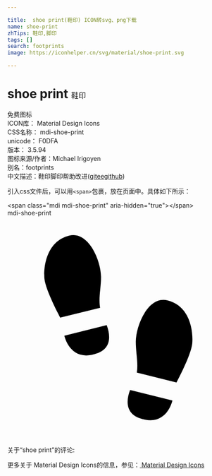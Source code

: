 ```yaml
---

title:  shoe print(鞋印) ICON转svg、png下载
name: shoe-print
zhTips: 鞋印,脚印
tags: []
search: footprints
image: https://iconhelper.cn/svg/material/shoe-print.svg

---
```


# shoe print  <small style="font-size: 60%;font-weight: 100">鞋印</small>


<div class="detail-page">
<p>
<span><span class="badge-success badge">免费图标</span> </span>
<br/>
<span>
ICON库：
<span class="badge-secondary badge">Material Design Icons</span> 
</span>
<br/>
<span>
CSS名称：
<span class="badge-secondary badge">mdi-shoe-print</span> 
</span>
<br/>
<span>
unicode：
<span class="badge-secondary badge">F0DFA</span> 
<copy-btn content='F0DFA' btn-title=""></copy-btn>
<copy-btn :content='String.fromCodePoint(parseInt("F0DFA", 16))' btn-title="复制U"></copy-btn>
</span>
<br/>
<span>
版本：
<span class="badge-secondary badge">3.5.94</span> 
</span>
<br/>
<span>图标来源/作者：<span class="badge-light badge">Michael Irigoyen</span></span> 
<br/>
<span>别名：<span class="badge-light badge">footprints</span></span><br/><span class="zh-detail">中文描述：<span class="badge-primary badge">鞋印</span><span class="badge-primary badge">脚印</span><span class="help-link"><span>帮助改进</span>(<a href="https://gitee.com/liuwave/icon-helper/edit/master/json/material/shoe-print.json" target="_blank" rel="noopener noreferrer">gitee</a><a href="https://github.com/liuwave/icon-helper/edit/master/json/material/shoe-print.json" target="_blank" rel="noopener noreferrer">github</a></span>)</span><br/>
</p>
</div>
<div class="alert alert-dark">
  <i class="mdi mdi-shoe-print mdi-48px"></i>
  <i class="mdi mdi-shoe-print mdi-36px"></i>
  <i class="mdi mdi-shoe-print mdi-24px"></i>
  <i class="mdi mdi-shoe-print mdi-18px"></i>
</div>
<div>
  <p>引入css文件后，可以用<code>&lt;span&gt;</code>包裹，放在页面中。具体如下所示：    
  </p>
  <div class="alert alert-primary" style="font-size: 14px">
    &lt;span class="mdi mdi-shoe-print" aria-hidden="true"&gt;&lt;/span&gt;
    <copy-btn content='<span class="mdi mdi-shoe-print" aria-hidden="true"></span>'></copy-btn>
  </div>
  <div class="alert alert-secondary">
    <i class="mdi mdi-shoe-print"
    style="font-size: 24px"
    aria-hidden="true"></i> mdi-shoe-print
    <copy-btn content="mdi-shoe-print" btn-title="复制图标名称"></copy-btn>
  </div>
</div>
<div id="svg" class="svg-wrap">
<svg xmlns="http://www.w3.org/2000/svg" viewBox="0 0 24 24"><path d="M10.74,11.72C11.21,12.95 11.16,14.23 9.75,14.74C6.85,15.81 6.2,13 6.16,12.86L10.74,11.72M5.71,10.91L10.03,9.84C9.84,8.79 10.13,7.74 10.13,6.5C10.13,4.82 8.8,1.53 6.68,2.06C4.26,2.66 3.91,5.35 4,6.65C4.12,7.95 5.64,10.73 5.71,10.91M17.85,19.85C17.82,20 17.16,22.8 14.26,21.74C12.86,21.22 12.8,19.94 13.27,18.71L17.85,19.85M20,13.65C20.1,12.35 19.76,9.65 17.33,9.05C15.22,8.5 13.89,11.81 13.89,13.5C13.89,14.73 14.17,15.78 14,16.83L18.3,17.9C18.38,17.72 19.89,14.94 20,13.65Z" /></svg>
</div>
<detail full-name='mdi-shoe-print'></detail>
<div>
<p>关于“shoe print”的评论:</p>
</div>
<Vssue title="关于“shoe print”的评论" ></Vssue>    
<div><p>更多关于 Material Design Icons的信息，参见：<a target="_blank" href="https://iconhelper.cn/material.html"> Material Design Icons</a>
</p></div>
